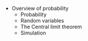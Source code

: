 * Overview of probability
  * Probability
  * Random variables
  * The Central limit theorem
  * Simulation